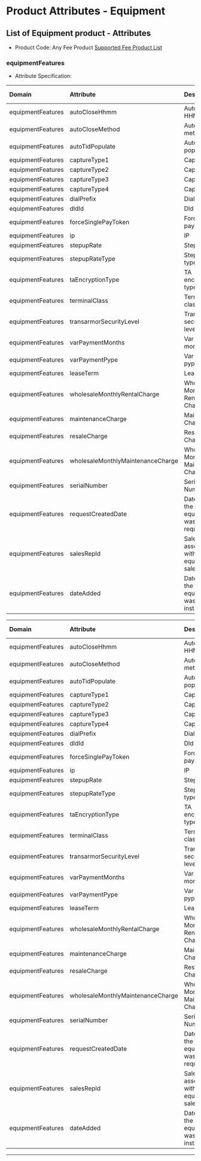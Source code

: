 # Product Attributes - Equipment 

## List of Equipment  product - Attributes 

* Product Code: Any Fee Product  [Supported Fee Product List ](?path=docs/specification/products_equipments.md)

### equipmentFeatures

* Attribute Specification:

<!-- type: tab 
titles: UMM, North, GMA 
-->
|Domain        | Attribute                    | Description                                       | Values        | Value Description                                         | 
|:-------------|:-----------------------------|:--------------------------------------------------|:--------------|:----------------------------------------------------------|
|equipmentFeatures|autoCloseHhmm|Auto close HHMM|||
|equipmentFeatures|autoCloseMethod|Auto close method|||
|equipmentFeatures|autoTidPopulate|Auto tid populate|||
|equipmentFeatures|captureType1|Capture 1|||
|equipmentFeatures|captureType2|Capture 2|||
|equipmentFeatures|captureType3|Capture 3|||
|equipmentFeatures|captureType4|Capture 4|||
|equipmentFeatures|dialPrefix|Dial prefix|||
|equipmentFeatures|dldId|Dld id|||
|equipmentFeatures|forceSinglePayToken|Force single pay token|||
|equipmentFeatures|ip|IP|||
|equipmentFeatures|stepupRate|Step up rate|||
|equipmentFeatures|stepupRateType|Step up rate type|||
|equipmentFeatures|taEncryptionType|TA encryption type|||
|equipmentFeatures|terminalClass|Terminal class|||
|equipmentFeatures|transarmorSecurityLevel|Transarmor security level|||
|equipmentFeatures|varPaymentMonths|Var payment months|||
|equipmentFeatures|varPaymentPype|Var payment pype|||
|equipmentFeatures|leaseTerm|Lease Term|||
|equipmentFeatures|wholesaleMonthlyRentalCharge|Wholesale Monthly Rental Charge|||
|equipmentFeatures|maintenanceCharge|Maintenance Charge|||
|equipmentFeatures|resaleCharge|Resale Charge|||
|equipmentFeatures|wholesaleMonthlyMaintenanceCharge|Wholesale Monthly Maintenance Charge|||
|equipmentFeatures|serialNumber|Serial Number|||
|equipmentFeatures|requestCreatedDate|Date when the equipment was requested|||
|equipmentFeatures|salesRepId|Sales Rep associated with the equipment sale/lease|||
|equipmentFeatures|dateAdded|Date when the equipment was installed|||

<!-- type: tab -->

|Domain        | Attribute                    | Description                                       | Values        | Value Description                                         | 
|:-------------|:-----------------------------|:--------------------------------------------------|:--------------|:----------------------------------------------------------|
|equipmentFeatures|autoCloseHhmm|Auto close HHMM|||
|equipmentFeatures|autoCloseMethod|Auto close method|||
|equipmentFeatures|autoTidPopulate|Auto tid populate|||
|equipmentFeatures|captureType1|Capture 1|||
|equipmentFeatures|captureType2|Capture 2|||
|equipmentFeatures|captureType3|Capture 3|||
|equipmentFeatures|captureType4|Capture 4|||
|equipmentFeatures|dialPrefix|Dial prefix|||
|equipmentFeatures|dldId|Dld id|||
|equipmentFeatures|forceSinglePayToken|Force single pay token|||
|equipmentFeatures|ip|IP|||
|equipmentFeatures|stepupRate|Step up rate|||
|equipmentFeatures|stepupRateType|Step up rate type|||
|equipmentFeatures|taEncryptionType|TA encryption type|||
|equipmentFeatures|terminalClass|Terminal class|||
|equipmentFeatures|transarmorSecurityLevel|Transarmor security level|||
|equipmentFeatures|varPaymentMonths|Var payment months|||
|equipmentFeatures|varPaymentPype|Var payment pype|||
|equipmentFeatures|leaseTerm|Lease Term|||
|equipmentFeatures|wholesaleMonthlyRentalCharge|Wholesale Monthly Rental Charge|||
|equipmentFeatures|maintenanceCharge|Maintenance Charge|||
|equipmentFeatures|resaleCharge|Resale Charge|||
|equipmentFeatures|wholesaleMonthlyMaintenanceCharge|Wholesale Monthly Maintenance Charge|||
|equipmentFeatures|serialNumber|Serial Number|||
|equipmentFeatures|requestCreatedDate|Date when the equipment was requested|||
|equipmentFeatures|salesRepId|Sales Rep associated with the equipment sale/lease|||
|equipmentFeatures|dateAdded|Date when the equipment was installed|||

<!-- type: tab -->
<!-- type: tab-end -->

---
